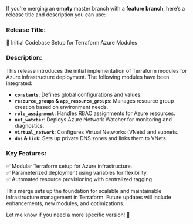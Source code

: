 If you're merging an **empty** master branch with a **feature branch**, here’s a release title and description you can use:  

### **Release Title:**  
🚀 Initial Codebase Setup for Terraform Azure Modules  

### **Description:**  
This release introduces the initial implementation of Terraform modules for Azure infrastructure deployment. The following modules have been integrated:  

- **`constants`**: Defines global configurations and values.  
- **`resource_groups` & `app_resource_groups`**: Manages resource group creation based on environment needs.  
- **`role_assignment`**: Handles RBAC assignments for Azure resources.  
- **`net_watcher`**: Deploys Azure Network Watcher for monitoring and diagnostics.  
- **`virtual_network`**: Configures Virtual Networks (VNets) and subnets.  
- **`dns` & `link`**: Sets up private DNS zones and links them to VNets.  

### **Key Features:**  
✅ Modular Terraform setup for Azure infrastructure.  
✅ Parameterized deployment using variables for flexibility.  
✅ Automated resource provisioning with centralized tagging.  

This merge sets up the foundation for scalable and maintainable infrastructure management in Terraform. Future updates will include enhancements, new modules, and optimizations.  

Let me know if you need a more specific version! 🚀
